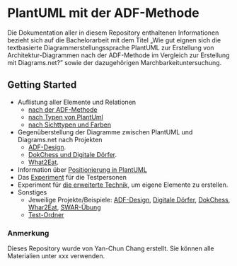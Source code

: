 # PlantUML mit der ADF-Methode 
Die Dokumentation aller in diesem Repository enthaltenen Informationen bezieht sich auf die Bachelorarbeit mit dem Titel „Wie gut eignen sich die textbasierte Diagrammerstellungssprache PlantUML zur Erstellung von Architektur-Diagrammen nach der ADF-Methode im Vergleich zur Erstellung mit Diagrams.net?” sowie der dazugehörigen Marchbarkeituntersuchung.

## Getting Started
- Auflistung aller Elemente und Relationen
  - [nach der ADF-Methode](ADF_ElementList.md)
  - [nach Typen von PlantUml](Typen)
  - [nach Sichttypen und Farben](Color-Element)
- Gegenüberstellung der Diagramme zwischen PlantUML und Diagrams.net nach Projekten
  -  [ADF-Design](Comparison/ADF-Design-comparison.md).
  -  [DokChess und Digitale Dörfer](Comparison/dokChess-dd-comparison.md).
  -  [What2Eat](Comparison/dokChess-dd-comparison.md).
- Information über [Positionierung in PlantUML](PlantUML-Position)
- Das [Experiment](experiment.md) für die Testpersonen
- Experiment für [die erweiterte Technik](customized-elements), um eigene Elemente zu erstellen.
- Sonstiges
  - Jeweilige Projekte/Beispiele: [ADF-Design](ADF-Design), [Digitale Dörfer](DD), [DokChess](DokChess), [Whar2Eat](what2eat), [SWAR-Übung](SWAR-Übung)
  - [Test-Ordner](test)

### Anmerkung
Dieses Repository wurde von Yan-Chun Chang erstellt. Sie können alle Materialien unter xxx verwenden.
